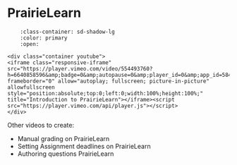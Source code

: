 # PrairieLearn

```{dropdown} Introduction to PrairieLearn
    :class-container: sd-shadow-lg
    :color: primary
    :open:

<div class="container youtube">
<iframe class="responsive-iframe" src="https://player.vimeo.com/video/554493760?h=6640858596&amp;badge=0&amp;autopause=0&amp;player_id=0&amp;app_id=58479" frameborder="0" allow="autoplay; fullscreen; picture-in-picture" allowfullscreen style="position:absolute;top:0;left:0;width:100%;height:100%;" title="Introduction to PrairieLearn"></iframe><script src="https://player.vimeo.com/api/player.js"></script>
</div>
```

Other videos to create:

- Manual grading on PrairieLearn
- Setting Assignment deadlines on PrairieLearn
- Authoring questions PrairieLearn
